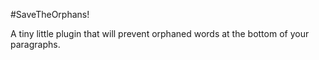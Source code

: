 #SaveTheOrphans!

A tiny little plugin that will prevent orphaned words at the bottom of your paragraphs.
